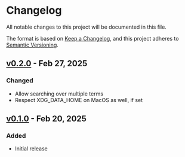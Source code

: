 # Changelog

All notable changes to this project will be documented in this file.

The format is based on [Keep a Changelog](https://keepachangelog.com/en/1.1.0/),
and this project adheres to [Semantic Versioning](https://semver.org/spec/v2.0.0.html).

## [v0.2.0] - Feb 27, 2025

### Changed

- Allow searching over multiple terms
- Respect XDG_DATA_HOME on MacOS as well, if set

## [v0.1.0] - Feb 20, 2025

### Added

- Initial release

[unreleased]: https://github.com/dhth/bmm/compare/v0.2.0...HEAD
[v0.2.0]: https://github.com/dhth/bmm/compare/v0.1.0...v0.2.0
[v0.1.0]: https://github.com/dhth/bmm/commits/v0.1.0/
